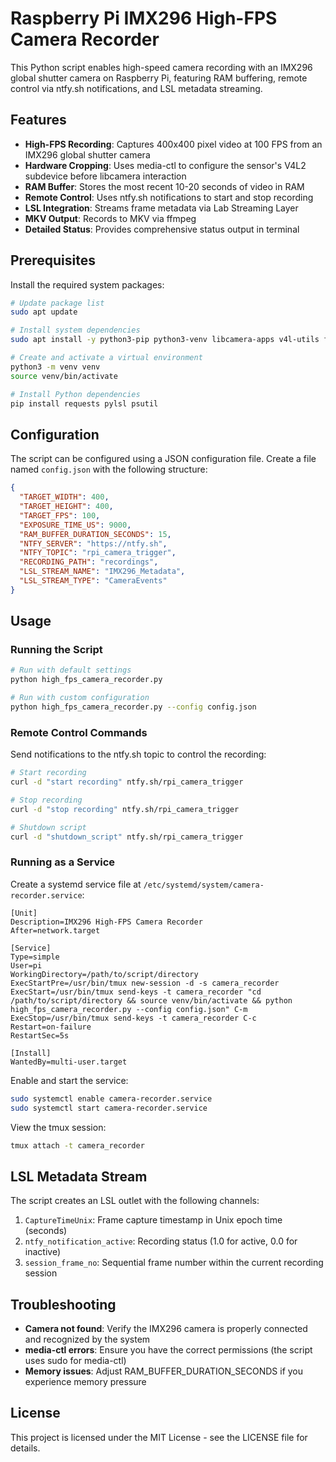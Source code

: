 # Raspberry Pi IMX296 High-FPS Camera Recorder

This Python script enables high-speed camera recording with an IMX296 global shutter camera on Raspberry Pi, featuring RAM buffering, remote control via ntfy.sh notifications, and LSL metadata streaming.

## Features

- **High-FPS Recording**: Captures 400x400 pixel video at 100 FPS from an IMX296 global shutter camera
- **Hardware Cropping**: Uses media-ctl to configure the sensor's V4L2 subdevice before libcamera interaction
- **RAM Buffer**: Stores the most recent 10-20 seconds of video in RAM
- **Remote Control**: Uses ntfy.sh notifications to start and stop recording
- **LSL Integration**: Streams frame metadata via Lab Streaming Layer
- **MKV Output**: Records to MKV via ffmpeg
- **Detailed Status**: Provides comprehensive status output in terminal

## Prerequisites

Install the required system packages:

```bash
# Update package list
sudo apt update

# Install system dependencies
sudo apt install -y python3-pip python3-venv libcamera-apps v4l-utils ffmpeg tmux

# Create and activate a virtual environment
python3 -m venv venv
source venv/bin/activate

# Install Python dependencies
pip install requests pylsl psutil
```

## Configuration

The script can be configured using a JSON configuration file. Create a file named `config.json` with the following structure:

```json
{
  "TARGET_WIDTH": 400,
  "TARGET_HEIGHT": 400,
  "TARGET_FPS": 100,
  "EXPOSURE_TIME_US": 9000,
  "RAM_BUFFER_DURATION_SECONDS": 15,
  "NTFY_SERVER": "https://ntfy.sh",
  "NTFY_TOPIC": "rpi_camera_trigger",
  "RECORDING_PATH": "recordings",
  "LSL_STREAM_NAME": "IMX296_Metadata",
  "LSL_STREAM_TYPE": "CameraEvents"
}
```

## Usage

### Running the Script

```bash
# Run with default settings
python high_fps_camera_recorder.py

# Run with custom configuration
python high_fps_camera_recorder.py --config config.json
```

### Remote Control Commands

Send notifications to the ntfy.sh topic to control the recording:

```bash
# Start recording
curl -d "start recording" ntfy.sh/rpi_camera_trigger

# Stop recording
curl -d "stop recording" ntfy.sh/rpi_camera_trigger

# Shutdown script
curl -d "shutdown_script" ntfy.sh/rpi_camera_trigger
```

### Running as a Service

Create a systemd service file at `/etc/systemd/system/camera-recorder.service`:

```
[Unit]
Description=IMX296 High-FPS Camera Recorder
After=network.target

[Service]
Type=simple
User=pi
WorkingDirectory=/path/to/script/directory
ExecStartPre=/usr/bin/tmux new-session -d -s camera_recorder
ExecStart=/usr/bin/tmux send-keys -t camera_recorder "cd /path/to/script/directory && source venv/bin/activate && python high_fps_camera_recorder.py --config config.json" C-m
ExecStop=/usr/bin/tmux send-keys -t camera_recorder C-c
Restart=on-failure
RestartSec=5s

[Install]
WantedBy=multi-user.target
```

Enable and start the service:

```bash
sudo systemctl enable camera-recorder.service
sudo systemctl start camera-recorder.service
```

View the tmux session:

```bash
tmux attach -t camera_recorder
```

## LSL Metadata Stream

The script creates an LSL outlet with the following channels:

1. `CaptureTimeUnix`: Frame capture timestamp in Unix epoch time (seconds)
2. `ntfy_notification_active`: Recording status (1.0 for active, 0.0 for inactive)
3. `session_frame_no`: Sequential frame number within the current recording session

## Troubleshooting

- **Camera not found**: Verify the IMX296 camera is properly connected and recognized by the system
- **media-ctl errors**: Ensure you have the correct permissions (the script uses sudo for media-ctl)
- **Memory issues**: Adjust RAM_BUFFER_DURATION_SECONDS if you experience memory pressure

## License

This project is licensed under the MIT License - see the LICENSE file for details. 